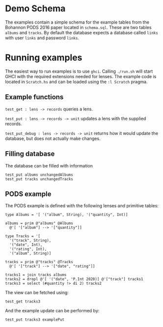 # Demo Schema

The examples contain a simple schema for the example tables from the Bohannon
PODS 2016 paper located in `schema.sql`. These are two tables `albums` and
`tracks`. By default the database expects a database called `links` with user
`links` and password `links`.

# Running examples

The easiest way to run examples is to use `ghci`. Calling `./run.sh` will start
GHCI with the required extensions needed for lenses. The example code is located
in `Scratch.hs` and can be loaded using the `:l Scratch` pragma.

## Example functions

`test_get : lens -> records` queries a lens.

`test_put : lens -> records -> unit` updates a lens with the supplied records.

`test_put_debug : lens -> records -> unit` returns how it would update the database, but does not actually make changes.

## Filling database

The database can be filled with information 

```
test_put albums unchangedAlbums
test_put tracks unchangedTracks
```

## PODS example

The PODS example is defined with the following lenses and primitive tables:

```
type Albums = '[ '("album", String), '("quantity", Int)]

albums = prim @"albums" @Albums
  @'[ '["album"] --> '["quantity"]]

type Tracks = '[
  '("track", String),
  '("date", Int),
  '("rating", Int),
  '("album", String)]

tracks = prim @"tracks" @Tracks
  @'[ '["track"] --> '["date", "rating"]]

tracks1 = join tracks albums
tracks2 = dropl @'[ '("date", 'P.Int 2020)] @'["track"] tracks1
tracks3 = select (#quantity !> di 2) tracks2
```

The view can be fetched using:

```
test_get tracks3
```

And the example update can be performed by:

```
test_put tracks3 examplePut 
```
